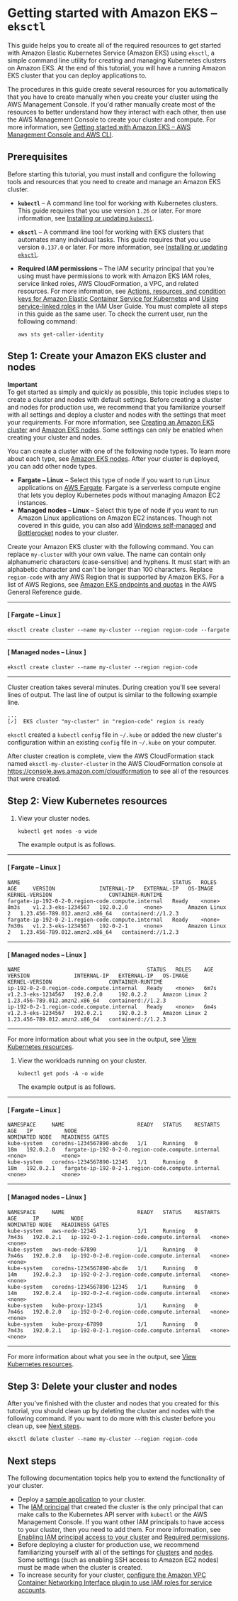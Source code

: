 # Getting started with Amazon EKS – `eksctl`<a name="getting-started-eksctl"></a>

This guide helps you to create all of the required resources to get started with Amazon Elastic Kubernetes Service \(Amazon EKS\) using `eksctl`, a simple command line utility for creating and managing Kubernetes clusters on Amazon EKS\. At the end of this tutorial, you will have a running Amazon EKS cluster that you can deploy applications to\. 

The procedures in this guide create several resources for you automatically that you have to create manually when you create your cluster using the AWS Management Console\. If you'd rather manually create most of the resources to better understand how they interact with each other, then use the AWS Management Console to create your cluster and compute\. For more information, see [Getting started with Amazon EKS – AWS Management Console and AWS CLI](getting-started-console.md)\.

## Prerequisites<a name="eksctl-prereqs"></a>

Before starting this tutorial, you must install and configure the following tools and resources that you need to create and manage an Amazon EKS cluster\.
+ **`kubectl`** – A command line tool for working with Kubernetes clusters\. This guide requires that you use version `1.26` or later\. For more information, see [Installing or updating `kubectl`](install-kubectl.md)\.
+ **`eksctl`** – A command line tool for working with EKS clusters that automates many individual tasks\. This guide requires that you use version `0.137.0` or later\. For more information, see [Installing or updating `eksctl`](eksctl.md)\.
+ **Required IAM permissions** – The IAM security principal that you're using must have permissions to work with Amazon EKS IAM roles, service linked roles, AWS CloudFormation, a VPC, and related resources\. For more information, see [Actions, resources, and condition keys for Amazon Elastic Container Service for Kubernetes](https://docs.aws.amazon.com/service-authorization/latest/reference/list_amazonelastickubernetesservice.html) and [Using service\-linked roles](https://docs.aws.amazon.com/IAM/latest/UserGuide/using-service-linked-roles.html) in the IAM User Guide\. You must complete all steps in this guide as the same user\. To check the current user, run the following command:

  ```
  aws sts get-caller-identity
  ```

## Step 1: Create your Amazon EKS cluster and nodes<a name="create-cluster-gs-eksctl"></a>

**Important**  
To get started as simply and quickly as possible, this topic includes steps to create a cluster and nodes with default settings\. Before creating a cluster and nodes for production use, we recommend that you familiarize yourself with all settings and deploy a cluster and nodes with the settings that meet your requirements\. For more information, see [Creating an Amazon EKS cluster](create-cluster.md) and [Amazon EKS nodes](eks-compute.md)\. Some settings can only be enabled when creating your cluster and nodes\.

You can create a cluster with one of the following node types\. To learn more about each type, see [Amazon EKS nodes](eks-compute.md)\. After your cluster is deployed, you can add other node types\.
+ **Fargate – Linux** – Select this type of node if you want to run Linux applications on [AWS Fargate](fargate.md)\. Fargate is a serverless compute engine that lets you deploy Kubernetes pods without managing Amazon EC2 instances\.
+ **Managed nodes – Linux** – Select this type of node if you want to run Amazon Linux applications on Amazon EC2 instances\. Though not covered in this guide, you can also add [Windows self\-managed](launch-windows-workers.md) and [Bottlerocket](launch-node-bottlerocket.md) nodes to your cluster\.

Create your Amazon EKS cluster with the following command\. You can replace `my-cluster` with your own value\. The name can contain only alphanumeric characters \(case\-sensitive\) and hyphens\. It must start with an alphabetic character and can't be longer than 100 characters\. Replace `region-code` with any AWS Region that is supported by Amazon EKS\. For a list of AWS Regions, see [Amazon EKS endpoints and quotas](https://docs.aws.amazon.com/general/latest/gr/eks.html) in the AWS General Reference guide\.

------
#### [ Fargate – Linux ]

```
eksctl create cluster --name my-cluster --region region-code --fargate
```

------
#### [ Managed nodes – Linux ]

```
eksctl create cluster --name my-cluster --region region-code
```

------

Cluster creation takes several minutes\. During creation you'll see several lines of output\. The last line of output is similar to the following example line\.

```
...
[✓]  EKS cluster "my-cluster" in "region-code" region is ready
```

`eksctl` created a `kubectl` `config` file in `~/.kube` or added the new cluster's configuration within an existing `config` file in `~/.kube` on your computer\.

After cluster creation is complete, view the AWS CloudFormation stack named `eksctl-my-cluster-cluster` in the AWS CloudFormation console at [https://console\.aws\.amazon\.com/cloudformation](https://console.aws.amazon.com/cloudformation/) to see all of the resources that were created\.

## Step 2: View Kubernetes resources<a name="gs-eksctl-view-resources"></a>

1. View your cluster nodes\.

   ```
   kubectl get nodes -o wide
   ```

   The example output is as follows\.

------
#### [ Fargate – Linux ]

   ```
   NAME                                                STATUS   ROLES    AGE     VERSION              INTERNAL-IP   EXTERNAL-IP   OS-IMAGE         KERNEL-VERSION                  CONTAINER-RUNTIME
   fargate-ip-192-0-2-0.region-code.compute.internal   Ready    <none>   8m3s    v1.2.3-eks-1234567   192.0.2.0     <none>        Amazon Linux 2   1.23.456-789.012.amzn2.x86_64   containerd://1.2.3
   fargate-ip-192-0-2-1.region-code.compute.internal   Ready    <none>   7m30s   v1.2.3-eks-1234567   192-0-2-1     <none>        Amazon Linux 2   1.23.456-789.012.amzn2.x86_64   containerd://1.2.3
   ```

------
#### [ Managed nodes – Linux ]

   ```
   NAME                                        STATUS   ROLES    AGE    VERSION              INTERNAL-IP   EXTERNAL-IP   OS-IMAGE         KERNEL-VERSION                  CONTAINER-RUNTIME
   ip-192-0-2-0.region-code.compute.internal   Ready    <none>   6m7s   v1.2.3-eks-1234567   192.0.2.0     192.0.2.2     Amazon Linux 2   1.23.456-789.012.amzn2.x86_64   containerd://1.2.3
   ip-192-0-2-1.region-code.compute.internal   Ready    <none>   6m4s   v1.2.3-eks-1234567   192.0.2.1     192.0.2.3     Amazon Linux 2   1.23.456-789.012.amzn2.x86_64   containerd://1.2.3
   ```

------

   For more information about what you see in the output, see [View Kubernetes resources](view-kubernetes-resources.md)\.

1. View the workloads running on your cluster\.

   ```
   kubectl get pods -A -o wide
   ```

   The example output is as follows\.

------
#### [ Fargate – Linux ]

   ```
   NAMESPACE     NAME                       READY   STATUS    RESTARTS   AGE   IP          NODE                                                NOMINATED NODE   READINESS GATES
   kube-system   coredns-1234567890-abcde   1/1     Running   0          18m   192.0.2.0   fargate-ip-192-0-2-0.region-code.compute.internal   <none>           <none>
   kube-system   coredns-1234567890-12345   1/1     Running   0          18m   192.0.2.1   fargate-ip-192-0-2-1.region-code.compute.internal   <none>           <none>
   ```

------
#### [ Managed nodes – Linux ]

   ```
   NAMESPACE     NAME                       READY   STATUS    RESTARTS   AGE     IP          NODE                                        NOMINATED NODE   READINESS GATES
   kube-system   aws-node-12345             1/1     Running   0          7m43s   192.0.2.1   ip-192-0-2-1.region-code.compute.internal   <none>           <none>
   kube-system   aws-node-67890             1/1     Running   0          7m46s   192.0.2.0   ip-192-0-2-0.region-code.compute.internal   <none>           <none>
   kube-system   coredns-1234567890-abcde   1/1     Running   0          14m     192.0.2.3   ip-192-0-2-3.region-code.compute.internal   <none>           <none>
   kube-system   coredns-1234567890-12345   1/1     Running   0          14m     192.0.2.4   ip-192-0-2-4.region-code.compute.internal   <none>           <none>
   kube-system   kube-proxy-12345           1/1     Running   0          7m46s   192.0.2.0   ip-192-0-2-0.region-code.compute.internal   <none>           <none>
   kube-system   kube-proxy-67890           1/1     Running   0          7m43s   192.0.2.1   ip-192-0-2-1.region-code.compute.internal   <none>           <none>
   ```

------

   For more information about what you see in the output, see [View Kubernetes resources](view-kubernetes-resources.md)\.

## Step 3: Delete your cluster and nodes<a name="gs-eksctl-clean-up"></a>

After you've finished with the cluster and nodes that you created for this tutorial, you should clean up by deleting the cluster and nodes with the following command\. If you want to do more with this cluster before you clean up, see [Next steps](#gs-eksctl-next-steps)\.

```
eksctl delete cluster --name my-cluster --region region-code
```

## Next steps<a name="gs-eksctl-next-steps"></a>

The following documentation topics help you to extend the functionality of your cluster\.
+ Deploy a [sample application](sample-deployment.md) to your cluster\.
+ The [IAM principal](https://docs.aws.amazon.com/IAM/latest/UserGuide/id_roles_terms-and-concepts.html) that created the cluster is the only principal that can make calls to the Kubernetes API server with `kubectl` or the AWS Management Console\. If you want other IAM principals to have access to your cluster, then you need to add them\. For more information, see [Enabling IAM principal access to your cluster](add-user-role.md) and [Required permissions](view-kubernetes-resources.md#view-kubernetes-resources-permissions)\.
+ Before deploying a cluster for production use, we recommend familiarizing yourself with all of the settings for [clusters](create-cluster.md) and [nodes](eks-compute.md)\. Some settings \(such as enabling SSH access to Amazon EC2 nodes\) must be made when the cluster is created\.
+ To increase security for your cluster, [configure the Amazon VPC Container Networking Interface plugin to use IAM roles for service accounts](cni-iam-role.md)\.